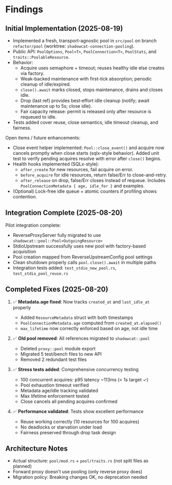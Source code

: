 # Findings

## Initial Implementation (2025-08-19)

- Implemented a fresh, transport-agnostic pool in `src/pool` on branch `refactor/pool` (worktree: `shadowcat-connection-pooling`).
- Public API: `PoolOptions`, `Pool<T>`, `PoolConnection<T>`, `PoolStats`, and `traits::PoolableResource`.
- Behavior:
  - Acquire uses semaphore + timeout; reuses healthy idle else creates via factory.
  - Weak-backed maintenance with first-tick absorption; periodic cleanup of idle/expired.
  - `close().await` marks closed, stops maintenance, drains and closes idle.
  - Drop (last ref) provides best‑effort idle cleanup (notify; await maintenance up to 5s; close idle).
  - Fair capacity release: permit is released only after resource is requeued to idle.
- Tests added cover reuse, close semantics, idle timeout cleanup, and fairness.

Open items / future enhancements:
- Close event helper implemented: `Pool::close_event()` and acquire now cancels
  promptly when close starts (sqlx-style behavior). Added unit test to verify
  pending acquires resolve with error after `close()` begins.
- Health hooks implemented (SQLx-style):
  - `after_create` for new resources, fail acquire on error.
  - `before_acquire` for idle resources, return false/Err to close-and-retry.
  - `after_release` on drop, false/Err closes instead of requeue.
  Includes `PoolConnectionMetadata { age, idle_for }` and examples.
- (Optional) Lock-free idle queue + atomic counters if profiling shows contention.

## Integration Complete (2025-08-20)

Pilot integration complete:
- ReverseProxyServer fully migrated to use `shadowcat::pool::Pool<OutgoingResource>`
- StdioUpstream successfully uses new pool with factory-based acquisition
- Pool creation mapped from ReverseUpstreamConfig pool settings
- Clean shutdown properly calls `pool.close().await` in multiple paths
- Integration tests added: `test_stdio_new_pool.rs`, `test_stdio_pool_reuse.rs`

## Completed Fixes (2025-08-20)

1. ✅ **Metadata.age fixed**: Now tracks `created_at` and `last_idle_at` properly
   - Added `ResourceMetadata` struct with both timestamps
   - `PoolConnectionMetadata.age` computed from `created_at.elapsed()`
   - `max_lifetime` now correctly enforced based on age, not idle time

2. ✅ **Old pool removed**: All references migrated to `shadowcat::pool`
   - Deleted `proxy::pool` module export
   - Migrated 5 test/bench files to new API
   - Removed 2 redundant test files

3. ✅ **Stress tests added**: Comprehensive concurrency testing
   - 100 concurrent acquires: p95 latency ~113ms (< 1s target ✓)
   - Pool exhaustion timeout verified
   - Metadata age/idle tracking validated
   - Max lifetime enforcement tested
   - Close cancels all pending acquires confirmed

4. ✅ **Performance validated**: Tests show excellent performance
   - Reuse working correctly (10 resources for 100 acquires)
   - No deadlocks or starvation under load
   - Fairness preserved through drop task design

## Architecture Notes
- Actual structure: `pool/mod.rs` + `pool/traits.rs` (not split files as planned)
- Forward proxy doesn't use pooling (only reverse proxy does)
- Migration policy: Breaking changes OK, no deprecation needed
